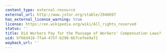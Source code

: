 ```yaml
---
content_type: external-resource
external_url: http://www.jstor.org/stable/2946697
has_external_license_warning: true
license: https://en.wikipedia.org/wiki/All_rights_reserved
status: ''
title: Did Workers Pay for the Passage of Workers' Compensation Laws?
uid: bf66d416-7fa4-475f-b290-6b7cefee9a71
wayback_url: ''
---
```

